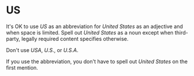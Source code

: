 # US

It's OK to use *US* as an abbreviation for *United States* as an adjective and when space is limited. Spell out *United States* as a noun except when third-party, legally required content specifies otherwise. 

Don't use *USA*, *U.S*., or *U.S.A*.

If you use the abbreviation, you don't have to spell out *United States* on the first mention.
